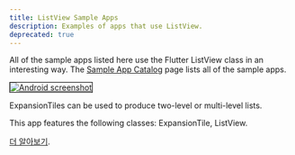 ```yaml
---
title: ListView Sample Apps
description: Examples of apps that use ListView.
deprecated: true
---
```


All of the sample apps listed here use the Flutter ListView class in an
interesting way. The [Sample App Catalog](/docs/catalog/samples) page lists
all of the sample apps.

<div class="container-fluid">
  <div class="lavish-table-row-mb">
    <a href="/docs/catalog/samples/expansion-tile-sample">
      <div class="col-lg-3">
        <img style="border:1px solid #000000" src="https://storage.googleapis.com/flutter-catalog/cb4a54db8fb3726bf4293b9cc5cb12ce16883803/expansion_tile_sample_small.png" alt="Android screenshot" class="img-fluid">
      </div>
   </a>
    <div class="col-lg-9">
      <p>
        ExpansionTiles can be used to produce two-level or multi-level lists.
      </p>
      <p>
        This app features the following classes: ExpansionTile, ListView.
      </p>
      <p>
        <a href="/docs/catalog/samples/expansion-tile-sample">더 알아보기</a>.
      </p>
    </div>
  </div>
</div>
